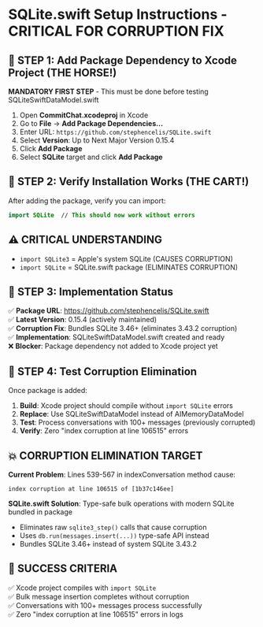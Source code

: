 # SQLite.swift Setup Instructions - CRITICAL FOR CORRUPTION FIX

## 🐴 STEP 1: Add Package Dependency to Xcode Project (THE HORSE!)

**MANDATORY FIRST STEP** - This must be done before testing SQLiteSwiftDataModel.swift

1. Open **CommitChat.xcodeproj** in Xcode
2. Go to **File** → **Add Package Dependencies...**
3. Enter URL: `https://github.com/stephencelis/SQLite.swift`
4. Select **Version**: Up to Next Major Version 0.15.4
5. Click **Add Package**
6. Select **SQLite** target and click **Add Package**

## 🛒 STEP 2: Verify Installation Works (THE CART!)

After adding the package, verify you can import:
```swift
import SQLite  // This should now work without errors
```

## ⚠️ CRITICAL UNDERSTANDING

- `import SQLite3` = Apple's system SQLite (CAUSES CORRUPTION)
- `import SQLite` = SQLite.swift package (ELIMINATES CORRUPTION)

## 🎯 STEP 3: Implementation Status

✅ **Package URL**: https://github.com/stephencelis/SQLite.swift  
✅ **Latest Version**: 0.15.4 (actively maintained)  
✅ **Corruption Fix**: Bundles SQLite 3.46+ (eliminates 3.43.2 corruption)  
✅ **Implementation**: SQLiteSwiftDataModel.swift created and ready  
❌ **Blocker**: Package dependency not added to Xcode project yet  

## 🚀 STEP 4: Test Corruption Elimination

Once package is added:
1. **Build**: Xcode project should compile without `import SQLite` errors
2. **Replace**: Use SQLiteSwiftDataModel instead of AIMemoryDataModel  
3. **Test**: Process conversations with 100+ messages (previously corrupted)
4. **Verify**: Zero "index corruption at line 106515" errors

## 💥 CORRUPTION ELIMINATION TARGET

**Current Problem**: Lines 539-567 in indexConversation method cause:
```
index corruption at line 106515 of [1b37c146ee]
```

**SQLite.swift Solution**: Type-safe bulk operations with modern SQLite bundled in package
- Eliminates raw `sqlite3_step()` calls that cause corruption
- Uses `db.run(messages.insert(...))` type-safe API instead
- Bundles SQLite 3.46+ instead of system SQLite 3.43.2

## 🏁 SUCCESS CRITERIA

✅ Xcode project compiles with `import SQLite`  
✅ Bulk message insertion completes without corruption  
✅ Conversations with 100+ messages process successfully  
✅ Zero "index corruption at line 106515" errors in logs  